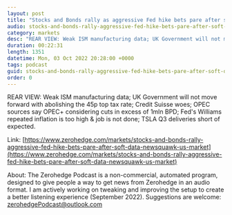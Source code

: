 ```yaml
---
layout: post
title: "Stocks and Bonds rally as aggressive Fed hike bets pare after soft data - Newsquawk US Market Wrap"
audio: stocks-and-bonds-rally-aggressive-fed-hike-bets-pare-after-soft-data-newsquawk-us-market-0
category: markets
desc: "REAR VIEW: Weak ISM manufacturing data; UK Government will not move forward with abolishing the 45p top tax rate; Credit Suisse woes; OPEC sources say OPEC+ considering cuts in excess of 1mln BPD; Fed's Williams repeated inflation is too high &amp; job is not done; TSLA Q3 deliveries short of expected."
duration: 00:22:31
length: 1351
datetime: Mon, 03 Oct 2022 20:28:00 +0000
tags: podcast
guid: stocks-and-bonds-rally-aggressive-fed-hike-bets-pare-after-soft-data-newsquawk-us-market-0
order: 0
---
```

REAR VIEW: Weak ISM manufacturing data; UK Government will not move forward with abolishing the 45p top tax rate; Credit Suisse woes; OPEC sources say OPEC+ considering cuts in excess of 1mln BPD; Fed's Williams repeated inflation is too high &amp; job is not done; TSLA Q3 deliveries short of expected.

Link: [https://www.zerohedge.com/markets/stocks-and-bonds-rally-aggressive-fed-hike-bets-pare-after-soft-data-newsquawk-us-market](https://www.zerohedge.com/markets/stocks-and-bonds-rally-aggressive-fed-hike-bets-pare-after-soft-data-newsquawk-us-market)

About: The Zerohedge Podcast is a non-commercial, automated program, designed to give people a way to get news from Zerohedge in an audio format.  I am actively working on tweaking and improving the setup to create a better listening experience (September 2022).  Suggestions are welcome: [zerohedgePodcast@outlook.com](mailto:zerohedgePodcast@outlook.com)